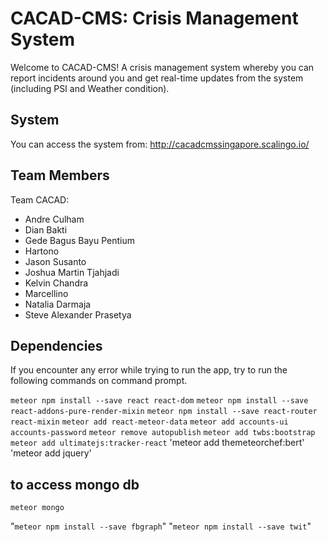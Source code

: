 # CACAD-CMS: Crisis Management System
Welcome to CACAD-CMS!
A crisis management system whereby you can report incidents around you and
get real-time updates from the system (including PSI and Weather condition).

## System
You can access the system from: http://cacadcmssingapore.scalingo.io/

## Team Members
Team CACAD:
* Andre Culham
* Dian Bakti
* Gede Bagus Bayu Pentium
* Hartono
* Jason Susanto
* Joshua Martin Tjahjadi
* Kelvin Chandra
* Marcellino
* Natalia Darmaja
* Steve Alexander Prasetya

## Dependencies
If you encounter any error while trying to run the app, try to run
the following commands on command prompt.

`meteor npm install --save react react-dom`
`meteor npm install --save react-addons-pure-render-mixin`
`meteor npm install --save react-router react-mixin`
`meteor add react-meteor-data`
`meteor add accounts-ui accounts-password`
`meteor remove autopublish`
`meteor add twbs:bootstrap`
`meteor add ultimatejs:tracker-react`
'meteor add themeteorchef:bert'
'meteor add jquery'


## to access mongo db
`meteor mongo`

"`meteor npm install --save fbgraph`"
"`meteor npm install --save twit`"
